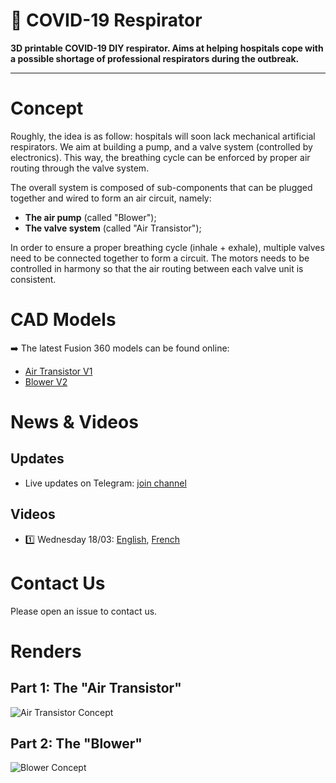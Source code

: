 🦠 COVID-19 Respirator
=====

**3D printable COVID-19 DIY respirator. Aims at helping hospitals cope with a possible shortage of professional respirators during the outbreak.**

---

# Concept

Roughly, the idea is as follow: hospitals will soon lack mechanical artificial respirators. We aim at building a pump, and a valve system (controlled by electronics). This way, the breathing cycle can be enforced by proper air routing through the valve system.

The overall system is composed of sub-components that can be plugged together and wired to form an air circuit, namely:

- **The air pump** (called "Blower");
- **The valve system** (called "Air Transistor");

In order to ensure a proper breathing cycle (inhale + exhale), multiple valves need to be connected together to form a circuit. The motors needs to be controlled in harmony so that the air routing between each valve unit is consistent.

# CAD Models

➡️ The latest Fusion 360 models can be found online:

* [Air Transistor V1](https://a360.co/2IS0x3U)
* [Blower V2](https://a360.co/33sQ6xi)

# News & Videos

## Updates

* Live updates on Telegram: [join channel](https://t.me/joinchat/AAAAAE_99-k7pKZur-GXCQ)

## Videos

* 1️⃣ Wednesday 18/03: [English](https://www.youtube.com/watch?v=jv3o3x21038), [French](https://www.youtube.com/watch?v=tUfBgUm1w74)

# Contact Us

Please open an issue to contact us.

# Renders

## Part 1: The "Air Transistor"

![Air Transistor Concept](https://github.com/covid-response-projects/covid-respirator/raw/master/schemes/Air%20Transistor/Air%20Transistor%20(Render%204).png)

## Part 2: The "Blower"

![Blower Concept](https://github.com/covid-response-projects/covid-respirator/raw/master/schemes/Blower/Blower%20(Render%201).png)
